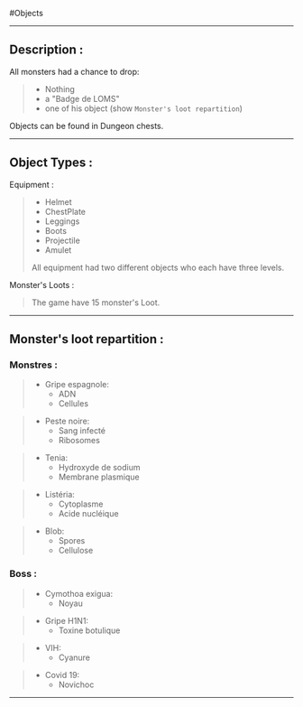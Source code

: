 #Objects

---
## Description :

All monsters had a chance to drop:
>    * Nothing
>    * a "Badge de LOMS"
>    * one of his object (show `Monster's loot repartition`)
    
Objects can be found in Dungeon chests.

---
## Object Types :
Equipment :
>    * Helmet
>    * ChestPlate
>    * Leggings
>    * Boots
>    * Projectile
>    * Amulet
>  
> All equipment had two different objects who each have three levels.

Monster's Loots :

> The game have 15 monster's Loot. 
  
--- 

## Monster's loot repartition :
### Monstres :
>    * Gripe espagnole:
>        * ADN
>        * Cellules
    
>    * Peste noire:
>        * Sang infecté
>        * Ribosomes
    
>    * Tenia:
>        * Hydroxyde de sodium
>        * Membrane plasmique
        
>    * Listéria:
>        * Cytoplasme
>        * Acide nucléique
        
>    * Blob:
>        * Spores
>        * Cellulose

### Boss :
>    * Cymothoa exigua:
>        * Noyau
    
>    * Gripe H1N1:
>        * Toxine botulique
    
>    * VIH:
>        * Cyanure
        
>    * Covid 19:
>        * Novichoc
    
---